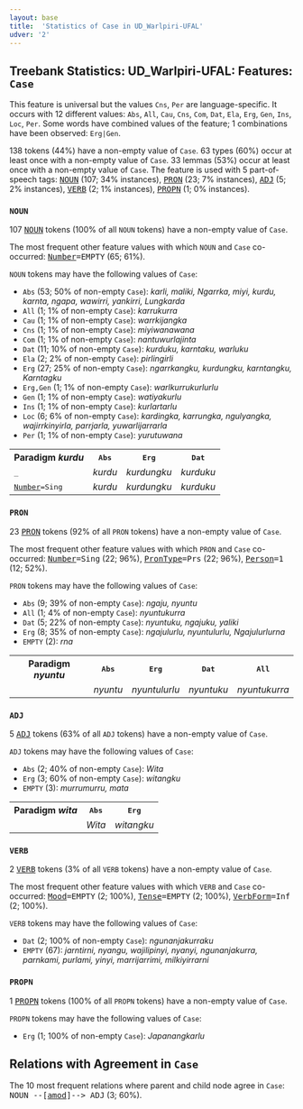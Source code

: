 ```yaml
---
layout: base
title:  'Statistics of Case in UD_Warlpiri-UFAL'
udver: '2'
---
```


## Treebank Statistics: UD_Warlpiri-UFAL: Features: `Case`

This feature is universal but the values `Cns`, `Per` are language-specific.
It occurs with 12 different values: `Abs`, `All`, `Cau`, `Cns`, `Com`, `Dat`, `Ela`, `Erg`, `Gen`, `Ins`, `Loc`, `Per`.
Some words have combined values of the feature; 1 combinations have been observed: `Erg|Gen`.

138 tokens (44%) have a non-empty value of `Case`.
63 types (60%) occur at least once with a non-empty value of `Case`.
33 lemmas (53%) occur at least once with a non-empty value of `Case`.
The feature is used with 5 part-of-speech tags: <tt><a href="wbp_ufal-pos-NOUN.html">NOUN</a></tt> (107; 34% instances), <tt><a href="wbp_ufal-pos-PRON.html">PRON</a></tt> (23; 7% instances), <tt><a href="wbp_ufal-pos-ADJ.html">ADJ</a></tt> (5; 2% instances), <tt><a href="wbp_ufal-pos-VERB.html">VERB</a></tt> (2; 1% instances), <tt><a href="wbp_ufal-pos-PROPN.html">PROPN</a></tt> (1; 0% instances).

### `NOUN`

107 <tt><a href="wbp_ufal-pos-NOUN.html">NOUN</a></tt> tokens (100% of all `NOUN` tokens) have a non-empty value of `Case`.

The most frequent other feature values with which `NOUN` and `Case` co-occurred: <tt><a href="wbp_ufal-feat-Number.html">Number</a></tt><tt>=EMPTY</tt> (65; 61%).

`NOUN` tokens may have the following values of `Case`:

* `Abs` (53; 50% of non-empty `Case`): <em>karli, maliki, Ngarrka, miyi, kurdu, karnta, ngapa, wawirri, yankirri, Lungkarda</em>
* `All` (1; 1% of non-empty `Case`): <em>karrukurra</em>
* `Cau` (1; 1% of non-empty `Case`): <em>warrkijangka</em>
* `Cns` (1; 1% of non-empty `Case`): <em>miyiwanawana</em>
* `Com` (1; 1% of non-empty `Case`): <em>nantuwurlajinta</em>
* `Dat` (11; 10% of non-empty `Case`): <em>kurduku, karntaku, warluku</em>
* `Ela` (2; 2% of non-empty `Case`): <em>pirlingirli</em>
* `Erg` (27; 25% of non-empty `Case`): <em>ngarrkangku, kurdungku, karntangku, Karntagku</em>
* `Erg,Gen` (1; 1% of non-empty `Case`): <em>warlkurrukurlurlu</em>
* `Gen` (1; 1% of non-empty `Case`): <em>watiyakurlu</em>
* `Ins` (1; 1% of non-empty `Case`): <em>kurlartarlu</em>
* `Loc` (6; 6% of non-empty `Case`): <em>kardingka, karrungka, ngulyangka, wajirrkinyirla, parrjarla, yuwarlijarrarla</em>
* `Per` (1; 1% of non-empty `Case`): <em>yurutuwana</em>

<table>
  <tr><th>Paradigm <i>kurdu</i></th><th><tt>Abs</tt></th><th><tt>Erg</tt></th><th><tt>Dat</tt></th></tr>
  <tr><td><tt>_</tt></td><td><em>kurdu</em></td><td><em>kurdungku</em></td><td><em>kurduku</em></td></tr>
  <tr><td><tt><tt><a href="wbp_ufal-feat-Number.html">Number</a></tt><tt>=Sing</tt></tt></td><td><em>kurdu</em></td><td><em>kurdungku</em></td><td><em>kurduku</em></td></tr>
</table>

### `PRON`

23 <tt><a href="wbp_ufal-pos-PRON.html">PRON</a></tt> tokens (92% of all `PRON` tokens) have a non-empty value of `Case`.

The most frequent other feature values with which `PRON` and `Case` co-occurred: <tt><a href="wbp_ufal-feat-Number.html">Number</a></tt><tt>=Sing</tt> (22; 96%), <tt><a href="wbp_ufal-feat-PronType.html">PronType</a></tt><tt>=Prs</tt> (22; 96%), <tt><a href="wbp_ufal-feat-Person.html">Person</a></tt><tt>=1</tt> (12; 52%).

`PRON` tokens may have the following values of `Case`:

* `Abs` (9; 39% of non-empty `Case`): <em>ngaju, nyuntu</em>
* `All` (1; 4% of non-empty `Case`): <em>nyuntukurra</em>
* `Dat` (5; 22% of non-empty `Case`): <em>nyuntuku, ngajuku, yaliki</em>
* `Erg` (8; 35% of non-empty `Case`): <em>ngajulurlu, nyuntulurlu, Ngajulurlurna</em>
* `EMPTY` (2): <em>rna</em>

<table>
  <tr><th>Paradigm <i>nyuntu</i></th><th><tt>Abs</tt></th><th><tt>Erg</tt></th><th><tt>Dat</tt></th><th><tt>All</tt></th></tr>
  <tr><td><tt></tt></td><td><em>nyuntu</em></td><td><em>nyuntulurlu</em></td><td><em>nyuntuku</em></td><td><em>nyuntukurra</em></td></tr>
</table>

### `ADJ`

5 <tt><a href="wbp_ufal-pos-ADJ.html">ADJ</a></tt> tokens (63% of all `ADJ` tokens) have a non-empty value of `Case`.

`ADJ` tokens may have the following values of `Case`:

* `Abs` (2; 40% of non-empty `Case`): <em>Wita</em>
* `Erg` (3; 60% of non-empty `Case`): <em>witangku</em>
* `EMPTY` (3): <em>murrumurru, mata</em>

<table>
  <tr><th>Paradigm <i>wita</i></th><th><tt>Abs</tt></th><th><tt>Erg</tt></th></tr>
  <tr><td><tt></tt></td><td><em>Wita</em></td><td><em>witangku</em></td></tr>
</table>

### `VERB`

2 <tt><a href="wbp_ufal-pos-VERB.html">VERB</a></tt> tokens (3% of all `VERB` tokens) have a non-empty value of `Case`.

The most frequent other feature values with which `VERB` and `Case` co-occurred: <tt><a href="wbp_ufal-feat-Mood.html">Mood</a></tt><tt>=EMPTY</tt> (2; 100%), <tt><a href="wbp_ufal-feat-Tense.html">Tense</a></tt><tt>=EMPTY</tt> (2; 100%), <tt><a href="wbp_ufal-feat-VerbForm.html">VerbForm</a></tt><tt>=Inf</tt> (2; 100%).

`VERB` tokens may have the following values of `Case`:

* `Dat` (2; 100% of non-empty `Case`): <em>ngunanjakurraku</em>
* `EMPTY` (67): <em>jarntirni, nyangu, wajilipinyi, nyanyi, ngunanjakurra, parnkami, purlami, yinyi, marrijarrimi, milkiyirrarni</em>

### `PROPN`

1 <tt><a href="wbp_ufal-pos-PROPN.html">PROPN</a></tt> tokens (100% of all `PROPN` tokens) have a non-empty value of `Case`.

`PROPN` tokens may have the following values of `Case`:

* `Erg` (1; 100% of non-empty `Case`): <em>Japanangkarlu</em>

## Relations with Agreement in `Case`

The 10 most frequent relations where parent and child node agree in `Case`:
<tt>NOUN --[<tt><a href="wbp_ufal-dep-amod.html">amod</a></tt>]--> ADJ</tt> (3; 60%).

